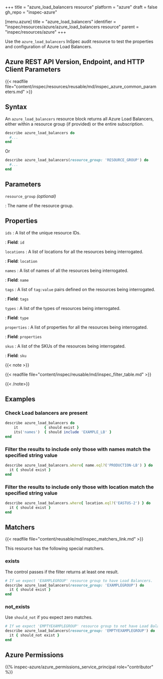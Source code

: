 +++
title = "azure_load_balancers resource"
platform = "azure"
draft = false
gh_repo = "inspec-azure"

[menu.azure]
title = "azure_load_balancers"
identifier = "inspec/resources/azure/azure_load_balancers resource"
parent = "inspec/resources/azure"
+++

Use the `azure_load_balancers` InSpec audit resource to test the properties and configuration of Azure Load Balancers.

## Azure REST API Version, Endpoint, and HTTP Client Parameters

{{< readfile file="content/inspec/resources/reusable/md/inspec_azure_common_parameters.md" >}}

## Syntax

An `azure_load_balancers` resource block returns all Azure Load Balancers, either within a resource group (if provided) or the entire subscription.

```ruby
describe azure_load_balancers do
  #...
end
```

Or

```ruby
describe azure_load_balancers(resource_group: 'RESOURCE_GROUP') do
  #...
end
```

## Parameters

`resource_group` _(optional)_

: The name of the resource group.

## Properties

`ids`
: A list of the unique resource IDs.

: **Field**: `id`

`locations`
: A list of locations for all the resources being interrogated.

: **Field**: `location`

`names`
: A list of names of all the resources being interrogated.

: **Field**: `name`

`tags`
: A list of `tag:value` pairs defined on the resources being interrogated.

: **Field**: `tags`

`types`
: A list of the types of resources being interrogated.

: **Field**: `type`

`properties`
: A list of properties for all the resources being interrogated.

: **Field**: `properties`

`skus`
: A list of the SKUs of the resources being interrogated.

: **Field**: `sku`

{{< note >}}

{{< readfile file="content/inspec/reusable/md/inspec_filter_table.md" >}}

{{< /note>}}

## Examples

### Check Load balancers are present

````ruby
describe azure_load_balancers do
    it            { should exist }
    its('names')  { should include 'EXAMPLE_LB' }
end
````

### Filter the results to include only those with names match the specified string value

```ruby
describe azure_load_balancers.where{ name.eql?('PRODUCTION-LB') } do
  it { should exist }
end
```

### Filter the results to include only those with location match the specified string value

```ruby
describe azure_load_balancers.where{ location.eql?('EASTUS-2') } do
  it { should exist }
end
```

## Matchers

{{< readfile file="content/reusable/md/inspec_matchers_link.md" >}}

This resource has the following special matchers.

### exists

The control passes if the filter returns at least one result.

```ruby
# If we expect 'EXAMPLEGROUP' resource group to have Load Balancers.
describe azure_load_balancers(resource_group: 'EXAMPLEGROUP') do
  it { should exist }
end
```

### not_exists

Use `should_not` if you expect zero matches.

```ruby
# If we expect 'EMPTYEXAMPLEGROUP' resource group to not have Load Balancers.
describe azure_load_balancers(resource_group: 'EMPTYEXAMPLEGROUP') do
  it { should_not exist }
end
```

## Azure Permissions

{{% inspec-azure/azure_permissions_service_principal role="contributor" %}}
